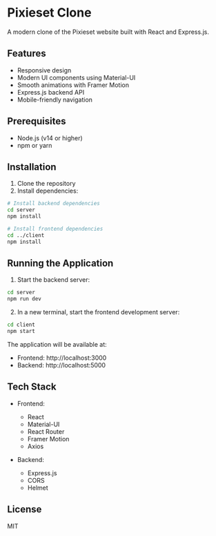 # Pixieset Clone

A modern clone of the Pixieset website built with React and Express.js.

## Features

- Responsive design
- Modern UI components using Material-UI
- Smooth animations with Framer Motion
- Express.js backend API
- Mobile-friendly navigation

## Prerequisites

- Node.js (v14 or higher)
- npm or yarn

## Installation

1. Clone the repository
2. Install dependencies:

```bash
# Install backend dependencies
cd server
npm install

# Install frontend dependencies
cd ../client
npm install
```

## Running the Application

1. Start the backend server:
```bash
cd server
npm run dev
```

2. In a new terminal, start the frontend development server:
```bash
cd client
npm start
```

The application will be available at:
- Frontend: http://localhost:3000
- Backend: http://localhost:5000

## Tech Stack

- Frontend:
  - React
  - Material-UI
  - React Router
  - Framer Motion
  - Axios

- Backend:
  - Express.js
  - CORS
  - Helmet

## License

MIT
